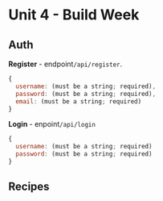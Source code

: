 # Unit 4 - Build Week

## Auth

**Register** - endpoint`/api/register`.

```javascript
{
  username: (must be a string; required),
  password: (must be a string; required),
  email: (must be a string; required)
}
```

**Login** - enpoint`/api/login`

```javascript
{
  username: (must be a string; required)
  password: (must be a string; required)
}
```

## Recipes
